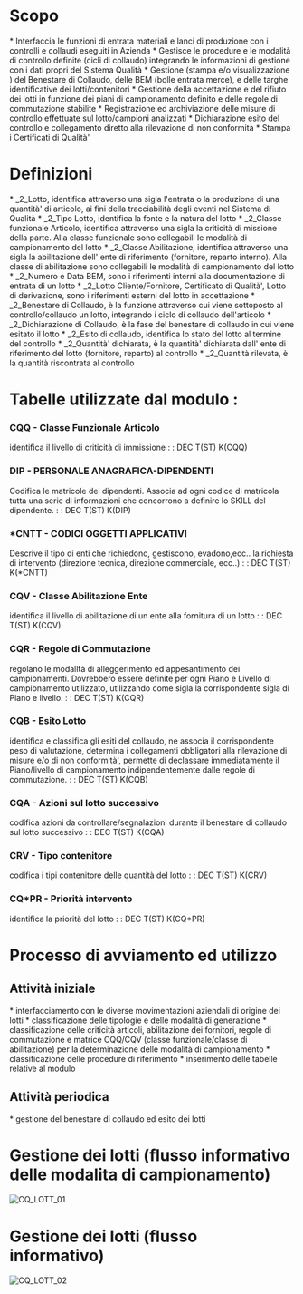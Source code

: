 # Scopo
 \* Interfaccia le funzioni di entrata materiali e lanci di produzione con i controlli e collaudi eseguiti in Azienda
 \* Gestisce le procedure e  le modalità di controllo definite (cicli di collaudo) integrando le informazioni di gestione con i dati propri del Sistema Qualità
 \* Gestione (stampa e/o visualizzazione ) del Benestare di Collaudo, delle BEM (bolle entrata merce), e delle targhe identificative dei lotti/contenitori
 \* Gestione della accettazione e del rifiuto dei lotti in funzione dei piani di campionamento definito e delle regole di commutazione stabilite
 \* Registrazione ed archiviazione delle misure di controllo effettuate sul lotto/campioni analizzati
 \* Dichiarazione esito del controllo e collegamento diretto alla rilevazione di non conformità
 \* Stampa i Certificati di Qualità'


# Definizioni
 \* _2_Lotto, identifica attraverso una sigla l'entrata o la produzione di una quantità' di articolo, ai fini della tracciabilità degli eventi nel Sistema di Qualità
 \* _2_Tipo Lotto, identifica la fonte e la natura del lotto
 \* _2_Classe  funzionale Articolo, identifica attraverso una sigla la criticità di missione della parte. Alla classe funzionale sono collegabili le modalità di campionamento del lotto
 \* _2_Classe  Abilitazione, identifica attraverso una sigla la abilitazione dell' ente di riferimento (fornitore, reparto interno). Alla classe di abilitazione sono collegabili le modalità di campionamento del lotto
 \* _2_Numero e Data BEM, sono i riferimenti interni alla documentazione di entrata di un lotto
 \* _2_Lotto Cliente/Fornitore, Certificato di Qualità', Lotto di derivazione, sono i riferimenti esterni del lotto in accettazione
 \* _2_Benestare di Collaudo, è la funzione attraverso cui viene sottoposto al controllo/collaudo un lotto, integrando i ciclo di collaudo dell'articolo
 \* _2_Dichiarazione di Collaudo, è la fase del benestare di collaudo in cui viene esitato il lotto
 \* _2_Esito di collaudo, identifica lo stato del lotto al termine del controllo
 \* _2_Quantità' dichiarata, è la quantità' dichiarata dall' ente di riferimento del lotto (fornitore, reparto) al controllo
 \* _2_Quantità rilevata, è la quantità riscontrata al controllo

# Tabelle utilizzate dal modulo : 
### CQQ - Classe Funzionale Articolo
identifica il livello di criticità di immissione
 :  : DEC T(ST) K(CQQ)

### DIP - PERSONALE ANAGRAFICA-DIPENDENTI
Codifica le matricole dei dipendenti. Associa ad ogni codice di matricola tutta una serie di informazioni che concorrono a definire lo SKILL del dipendente.
 :  : DEC T(ST) K(DIP)

### \*CNTT - CODICI OGGETTI APPLICATIVI
Descrive il tipo di enti che richiedono, gestiscono, evadono,ecc.. la  richiesta di intervento (direzione tecnica, direzione commerciale, ecc..)
 :  : DEC T(ST) K(\*CNTT)

### CQV - Classe Abilitazione Ente
identifica il livello di abilitazione di un ente alla fornitura di un lotto
 :  : DEC T(ST) K(CQV)

### CQR - Regole di Commutazione
regolano le modalltà di alleggerimento ed appesantimento dei campionamenti.
Dovrebbero essere definite per ogni Piano e Livello di campionamento utilizzato, utilizzando come sigla la corrispondente sigla di Piano e livello.
 :  : DEC T(ST) K(CQR)

### CQB - Esito Lotto
identifica e classifica gli esiti del collaudo, ne associa il corrispondente  peso di valutazione, determina i collegamenti obbligatori alla rilevazione di misure e/o di non conformità', permette di declassare immediatamente il Piano/livello di campionamento indipendentemente dalle regole di commutazione.
 :  : DEC T(ST) K(CQB)

### CQA - Azioni sul lotto successivo
codifica azioni da controllare/segnalazioni durante il benestare di collaudo sul lotto successivo
 :  : DEC T(ST) K(CQA)

### CRV - Tipo contenitore
codifica i tipi contenitore delle quantità del lotto
 :  : DEC T(ST) K(CRV)

### CQ\*PR - Priorità intervento
identifica la priorità del lotto
 :  : DEC T(ST) K(CQ\*PR)

# Processo di avviamento ed utilizzo
## Attività iniziale
 \* interfacciamento con le diverse movimentazioni aziendali di origine dei lotti
 \* classificazione delle tipologie e delle modalità di generazione
 \* classificazione delle criticità articoli, abilitazione dei fornitori, regole di commutazione e matrice CQQ/CQV (classe funzionale/classe di abilitazione) per la determinazione delle modalità di campionamento
 \* classificazione delle procedure di riferimento
 \* inserimento delle tabelle relative al modulo

## Attività periodica
 \* gestione del benestare di collaudo ed esito dei lotti

# Gestione dei lotti (flusso informativo delle modalita di campionamento)
![CQ_LOTT_01](https://doc.smeup.com/immagini/CQLOTT_01/CQ_LOTT_01.png)
# Gestione dei lotti (flusso informativo)
![CQ_LOTT_02](https://doc.smeup.com/immagini/CQLOTT_01/CQ_LOTT_02.png)